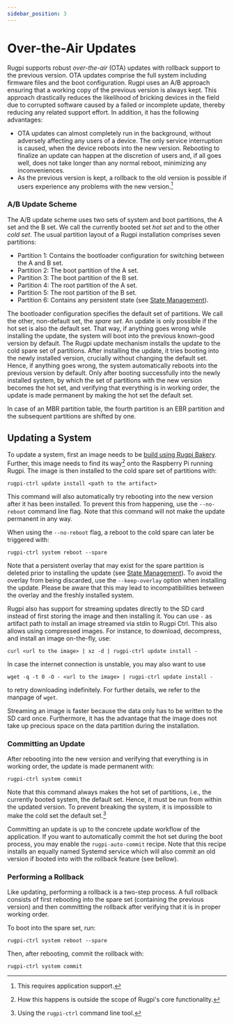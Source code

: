 ```yaml
---
sidebar_position: 3
---
```


# Over-the-Air Updates

Rugpi supports robust *over-the-air* (OTA) updates with rollback support to the previous version.
OTA updates comprise the full system including firmware files and the boot configuration.
Rugpi uses an A/B approach ensuring that a working copy of the previous version is always kept.
This approach drastically reduces the likelihood of bricking devices in the field due to corrupted software caused by a failed or incomplete update, thereby reducing any related support effort.
In addition, it has the following advantages:

- OTA updates can almost completely run in the background, without adversely affecting any users of a device.
The only service interruption is caused, when the device reboots into the new version.
Rebooting to finalize an update can happen at the discretion of users and, if all goes well, does not take longer than any normal reboot, minimizing any inconveniences.
- As the previous version is kept, a rollback to the old version is possible if users experience any problems with the new version.[^1]

[^1]: This requires application support.


### A/B Update Scheme

The A/B update scheme uses two sets of system and boot partitions, the A set and the B set.
We call the currently booted set *hot set* and to the other *cold set*.
The usual partition layout of a Rugpi installation comprises seven partitions:

- Partition 1: Contains the bootloader configuration for switching between the A and B set.
- Partition 2: The boot partition of the A set.
- Partition 3: The boot partition of the B set.
- Partition 4: The root partition of the A set.
- Partition 5: The root partition of the B set.
- Partition 6: Contains any persistent state (see [State Management](./state-management)).

The bootloader configuration specifies the default set of partitions.
We call the other, non-default set, the *spare set*.
An update is only possible if the hot set is also the default set.
That way, if anything goes wrong while installing the update, the system will boot into the previous known-good version by default.
The Rugpi update mechanism installs the update to the cold spare set of partitions.
After installing the update, it tries booting into the newly installed version, crucially without changing the default set.
Hence, if anything goes wrong, the system automatically reboots into the previous version by default.
Only after booting successfully into the newly installed system, by which the set of partitions with the new version becomes the hot set, and verifying that everything is in working order, the update is made permanent by making the hot set the default set.

In case of an MBR partition table, the fourth partition is an EBR partition and the subsequent partitions are shifted by one.

## Updating a System

To update a system, first an image needs to be [build using Rugpi Bakery](/docs/getting-started).
Further, this image needs to find its way[^2] onto the Raspberry Pi running Rugpi.
The image is then installed to the cold spare set of partitions with:

```shell
rugpi-ctrl update install <path to the artifact>
```

This command will also automatically try rebooting into the new version after it has been installed.
To prevent this from happening, use the `--no-reboot` command line flag.
Note that this command will not make the update permanent in any way.

When using the `--no-reboot` flag, a reboot to the cold spare can later be triggered with:

```shell
rugpi-ctrl system reboot --spare
```

Note that a persistent overlay that may exist for the spare partition is deleted prior to installing the update  (see [State Management](./state-management.md)).
To avoid the overlay from being discarded, use the `--keep-overlay` option when installing the update.
Please be aware that this may lead to incompatibilities between the overlay and the freshly installed system.

Rugpi also has support for streaming updates directly to the SD card instead of first storing the image and then installing it.
You can use `-` as artifact path to install an image streamed via stdin to Rugpi Ctrl.
This also allows using compressed images.
For instance, to download, decompress, and install an image on-the-fly, use:

```shell
curl <url to the image> | xz -d | rugpi-ctrl update install -
```

In case the internet connection is unstable, you may also want to use

```shell
wget -q -t 0 -O - <url to the image> | rugpi-ctrl update install -
```

to retry downloading indefinitely. For further details, we refer to the manpage of `wget`.


Streaming an image is faster because the data only has to be written to the SD card once.
Furthermore, it has the advantage that the image does not take up precious space on the data partition during the installation.

[^2]: How this happens is outside the scope of Rugpi's core functionality.

### Committing an Update

After rebooting into the new version and verifying that everything is in working order, the update is made permanent with:

```shell
rugpi-ctrl system commit
```

Note that this command always makes the hot set of partitions, i.e., the currently booted system, the default set.
Hence, it must be run from within the updated version.
To prevent breaking the system, it is impossible to make the cold set the default set.[^3]

Committing an update is up to the concrete update workflow of the application.
If you want to automatically commit the hot set during the boot process, you may enable the `rugpi-auto-commit` recipe.
Note that this recipe installs an equally named Systemd service which will also commit an old version if booted into with the rollback feature (see bellow).

[^3]: Using the `rugpi-ctrl` command line tool.

### Performing a Rollback

Like updating, performing a rollback is a two-step process.
A full rollback consists of first rebooting into the spare set (containing the previous version) and then committing the rollback after verifying that it is in proper working order.

To boot into the spare set, run:

```shell
rugpi-ctrl system reboot --spare
```

Then, after rebooting, commit the rollback with:

```shell
rugpi-ctrl system commit
```
